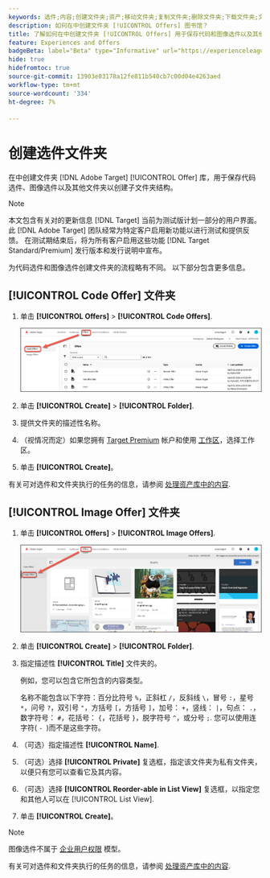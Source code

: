 ```yaml
---
keywords: 选件;内容;创建文件夹;资产;移动文件夹;复制文件夹;删除文件夹;下载文件夹;文件夹
description: 如何在中创建文件夹 [!UICONTROL Offers] 图书馆？
title: 了解如何在中创建文件夹 [!UICONTROL Offers] 用于保存代码和图像选件以及其他文件夹的库。
feature: Experiences and Offers
badgeBeta: label="Beta" type="Informative" url="https://experienceleague.adobe.com/docs/target/using/introduction/intro.html#beta newtab=true" tooltip=" [!DNL Adobe Target] 中有哪些 Beta 功能。"
hide: true
hidefromtoc: true
source-git-commit: 13903e03178a12fe811b540cb7c00d04e4263aed
workflow-type: tm+mt
source-wordcount: '334'
ht-degree: 7%

---
```


# 创建选件文件夹

在中创建文件夹 [!DNL Adobe Target] [!UICONTROL Offer] 库，用于保存代码选件、图像选件以及其他文件夹以创建子文件夹结构。

>[!NOTE]
>
>本文包含有关对的更新信息 [!DNL Target] 当前为测试版计划一部分的用户界面。 此 [!DNL Adobe Target] 团队经常为特定客户启用新功能以进行测试和提供反馈。 在测试期结束后，将为所有客户启用这些功能 [!DNL Target Standard/Premium] 发行版本和发行说明中宣布。

为代码选件和图像选件创建文件夹的流程略有不同。 以下部分包含更多信息。

## [!UICONTROL Code Offer] 文件夹

1. 单击 **[!UICONTROL Offers]** > **[!UICONTROL Code Offers]**.

   ![“代码选件”选项卡](/help/main/c-experiences/c-manage-content/assets/code-offers-tab-new.png)

1. 单击 **[!UICONTROL Create]** > **[!UICONTROL Folder]**.

1. 提供文件夹的描述性名称。

1. （视情况而定）如果您拥有 [Target Premium](/help/main/c-intro/intro.md#premium) 帐户和使用 [工作区](/help/main/administrating-target/c-user-management/property-channel/properties-overview.md##section_B82EB409B67C4D9D9D20CE30E48DB1DC)，选择工作区。

1. 单击 **[!UICONTROL Create]**。

有关可对选件和文件夹执行的任务的信息，请参阅 [处理资产库中的内容](/help/main/c-experiences/c-manage-content/assets-working.md).

## [!UICONTROL Image Offer] 文件夹

1. 单击 **[!UICONTROL Offers]** > **[!UICONTROL Image Offers]**.

   ![“图像选件”选项卡](/help/main/c-experiences/c-manage-content/assets/image-offers-tab-new.png)

1. 单击 **[!UICONTROL Create]** > **[!UICONTROL Folder]**.
1. 指定描述性 **[!UICONTROL Title]** 文件夹的。

   例如，您可以包含它所包含的内容类型。

   名称不能包含以下字符：百分比符号 `%`，正斜杠 `/`，反斜线 `\`，冒号 `:`，星号 `*`，问号 `?`，双引号 `"`，方括号 `[`，方括号 `]`，加号： `+`，竖线： `|`，句点： `.`，数字符号： `#`，花括号： `{`，花括号 `}`，脱字符号 `^`，或分号 `;`. 您可以使用连字符( `- `)而不是这些字符。

1. （可选）指定描述性 **[!UICONTROL Name]**.
1. （可选）选择 **[!UICONTROL Private]** 复选框，指定该文件夹为私有文件夹，以便只有您可以查看它及其内容。

1. （可选）选择 **[!UICONTROL Reorder-able in List View]** 复选框，以指定您和其他人可以在 [!UICONTROL List View].

1. 单击 **[!UICONTROL Create]**。

>[!NOTE]
>
>图像选件不属于 [企业用户权限](/help/main/administrating-target/c-user-management/property-channel/property-channel.md) 模型。

有关可对选件和文件夹执行的任务的信息，请参阅 [处理资产库中的内容](/help/main/c-experiences/c-manage-content/assets-working.md).